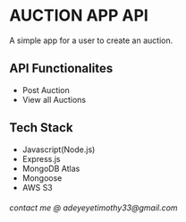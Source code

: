 # AUCTION APP API

A simple app for a user to create an auction.

## API Functionalites

- Post Auction
- View all Auctions

## Tech Stack

- Javascript(Node.js)
- Express.js
- MongoDB Atlas
- Mongoose
- AWS S3

###### _contact me @ adeyeyetimothy33@gmail.com_
